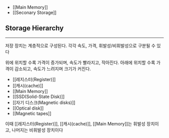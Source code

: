 
+ [[Main Memory]]
+ [[Seconary Storage]]

## Storage Hierarchy
---
저장 장치는 계층적으로 구성된다. 각각 속도, 가격, 휘발성/비휘발성으로 구분될 수 있다

위에 위치할 수록 가격이 증가되며, 속도가 빨라지고, 작아진다. 아래에 위치할 수록 가격이 감소되고, 속도가 느려지며 크기가 커진다. 
+ [[레지스터(Register)]]
+ [[캐시(cache)]]
+ [[Main Memory]]
+ [[SSD(Solid-State Disk)]]
+ [[자기 디스크(Magnetic disks)]]
+ [[Optical disk]]
+ [[Magnetic tapes]]

이때 [[레지스터(Register)]], [[캐시(cache)]], [[Main Memory]]는 휘발성 장치이고, 나머지는 비휘발성 장치이다
